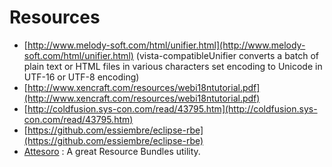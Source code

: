 # Resources

* [http://www.melody-soft.com/html/unifier.html](http://www.melody-soft.com/html/unifier.html) (vista-compatibleUnifier converts a batch of plain text or HTML files in various characters set encoding to Unicode in UTF-16 or UTF-8 encoding)
* [http://www.xencraft.com/resources/webi18ntutorial.pdf](http://www.xencraft.com/resources/webi18ntutorial.pdf)
* [http://coldfusion.sys-con.com/read/43795.htm](http://coldfusion.sys-con.com/read/43795.htm)
* [https://github.com/essiembre/eclipse-rbe](https://github.com/essiembre/eclipse-rbe)
* [Attesoro](http://attesoro.org/) : A great Resource Bundles utility.
